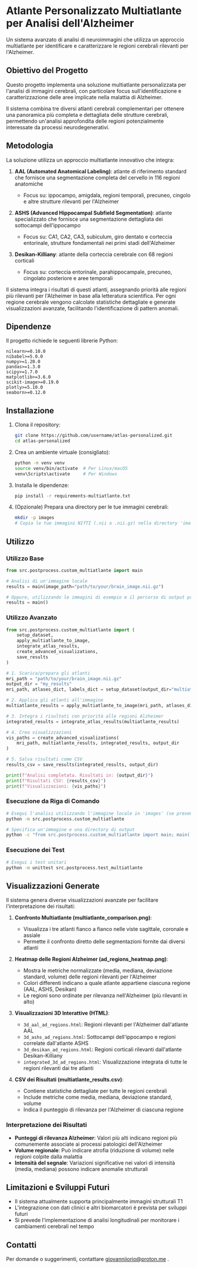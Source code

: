 # Atlante Personalizzato Multiatlante per Analisi dell'Alzheimer

Un sistema avanzato di analisi di neuroimmagini che utilizza un approccio multiatlante per identificare e caratterizzare le regioni cerebrali rilevanti per l'Alzheimer.


## Obiettivo del Progetto

Questo progetto implementa una soluzione multiatlante personalizzata per l'analisi di immagini cerebrali, con particolare focus sull'identificazione e caratterizzazione delle aree implicate nella malattia di Alzheimer. 

Il sistema combina tre diversi atlanti cerebrali complementari per ottenere una panoramica più completa e dettagliata delle strutture cerebrali, permettendo un'analisi approfondita delle regioni potenzialmente interessate da processi neurodegenerativi.

## Metodologia

La soluzione utilizza un approccio multiatlante innovativo che integra:

1. **AAL (Automated Anatomical Labeling)**: atlante di riferimento standard che fornisce una segmentazione completa del cervello in 116 regioni anatomiche
   - Focus su: ippocampo, amigdala, regioni temporali, precuneo, cingolo e altre strutture rilevanti per l'Alzheimer

2. **ASHS (Advanced Hippocampal Subfield Segmentation)**: atlante specializzato che fornisce una segmentazione dettagliata dei sottocampi dell'ippocampo
   - Focus su: CA1, CA2, CA3, subiculum, giro dentato e corteccia entorinale, strutture fondamentali nei primi stadi dell'Alzheimer

3. **Desikan-Killiany**: atlante della corteccia cerebrale con 68 regioni corticali
   - Focus su: corteccia entorinale, parahippocampale, precuneo, cingolato posteriore e aree temporali

Il sistema integra i risultati di questi atlanti, assegnando priorità alle regioni più rilevanti per l'Alzheimer in base alla letteratura scientifica. Per ogni regione cerebrale vengono calcolate statistiche dettagliate e generate visualizzazioni avanzate, facilitando l'identificazione di pattern anomali.

## Dipendenze

Il progetto richiede le seguenti librerie Python:

```
nilearn>=0.10.0
nibabel>=5.0.0
numpy>=1.20.0
pandas>=1.3.0
scipy>=1.7.0
matplotlib>=3.6.0
scikit-image>=0.19.0
plotly>=5.10.0
seaborn>=0.12.0
```

## Installazione

1. Clona il repository:
   ```bash
   git clone https://github.com/username/atlas-personalized.git
   cd atlas-personalized
   ```

2. Crea un ambiente virtuale (consigliato):
   ```bash
   python -m venv venv
   source venv/bin/activate  # Per Linux/macOS
   venv\Scripts\activate     # Per Windows
   ```

3. Installa le dipendenze:
   ```bash
   pip install -r requirements-multiatlante.txt
   ```

4. (Opzionale) Prepara una directory per le tue immagini cerebrali:
   ```bash
   mkdir -p images
   # Copia le tue immagini NIfTI (.nii o .nii.gz) nella directory 'images'
   ```

## Utilizzo

### Utilizzo Base

```python
from src.postprocess.custom_multiatlante import main

# Analisi di un'immagine locale
results = main(image_path="path/to/your/brain_image.nii.gz")

# Oppure, utilizzando le immagini di esempio e il percorso di output predefinito
results = main()
```

### Utilizzo Avanzato

```python
from src.postprocess.custom_multiatlante import (
    setup_dataset, 
    apply_multiatlante_to_image,
    integrate_atlas_results,
    create_advanced_visualizations,
    save_results
)

# 1. Scarica/prepara gli atlanti
mri_path = "path/to/your/brain_image.nii.gz"
output_dir = "my_results"
mri_path, atlases_dict, labels_dict = setup_dataset(output_dir="multiatlante_data_cache")

# 2. Applica gli atlanti all'immagine
multiatlante_results = apply_multiatlante_to_image(mri_path, atlases_dict, labels_dict)

# 3. Integra i risultati con priorità alle regioni Alzheimer
integrated_results = integrate_atlas_results(multiatlante_results)

# 4. Crea visualizzazioni
vis_paths = create_advanced_visualizations(
    mri_path, multiatlante_results, integrated_results, output_dir
)

# 5. Salva risultati come CSV
results_csv = save_results(integrated_results, output_dir)

print(f"Analisi completata. Risultati in: {output_dir}")
print(f"Risultati CSV: {results_csv}")
print(f"Visualizzazioni: {vis_paths}")
```

### Esecuzione da Riga di Comando

```bash
# Esegui l'analisi utilizzando l'immagine locale in 'images' (se presente)
python -m src.postprocess.custom_multiatlante

# Specifica un'immagine e una directory di output
python -c "from src.postprocess.custom_multiatlante import main; main('path/to/image.nii.gz', 'output_folder')"
```

### Esecuzione dei Test

```bash
# Esegui i test unitari
python -m unittest src.postprocess.test_multiatlante
```

## Visualizzazioni Generate

Il sistema genera diverse visualizzazioni avanzate per facilitare l'interpretazione dei risultati:

1. **Confronto Multiatlante (multiatlante_comparison.png)**:
   - Visualizza i tre atlanti fianco a fianco nelle viste sagittale, coronale e assiale
   - Permette il confronto diretto delle segmentazioni fornite dai diversi atlanti

2. **Heatmap delle Regioni Alzheimer (ad_regions_heatmap.png)**:
   - Mostra le metriche normalizzate (media, mediana, deviazione standard, volume) delle regioni rilevanti per l'Alzheimer
   - Colori differenti indicano a quale atlante appartiene ciascuna regione (AAL, ASHS, Desikan)
   - Le regioni sono ordinate per rilevanza nell'Alzheimer (più rilevanti in alto)

3. **Visualizzazioni 3D Interattive (HTML)**:
   - `3d_aal_ad_regions.html`: Regioni rilevanti per l'Alzheimer dall'atlante AAL
   - `3d_ashs_ad_regions.html`: Sottocampi dell'ippocampo e regioni correlate dall'atlante ASHS
   - `3d_desikan_ad_regions.html`: Regioni corticali rilevanti dall'atlante Desikan-Killiany
   - `integrated_3d_ad_regions.html`: Visualizzazione integrata di tutte le regioni rilevanti dai tre atlanti

4. **CSV dei Risultati (multiatlante_results.csv)**:
   - Contiene statistiche dettagliate per tutte le regioni cerebrali
   - Include metriche come media, mediana, deviazione standard, volume
   - Indica il punteggio di rilevanza per l'Alzheimer di ciascuna regione

### Interpretazione dei Risultati

- **Punteggi di rilevanza Alzheimer**: Valori più alti indicano regioni più comunemente associate ai processi patologici dell'Alzheimer
- **Volume regionale**: Può indicare atrofia (riduzione di volume) nelle regioni colpite dalla malattia
- **Intensità del segnale**: Variazioni significative nei valori di intensità (media, mediana) possono indicare anomalie strutturali

## Limitazioni e Sviluppi Futuri

- Il sistema attualmente supporta principalmente immagini strutturali T1
- L'integrazione con dati clinici e altri biomarcatori è prevista per sviluppi futuri
- Si prevede l'implementazione di analisi longitudinali per monitorare i cambiamenti cerebrali nel tempo


## Contatti

Per domande o suggerimenti, contattare giovanniiorio@proton.me .
